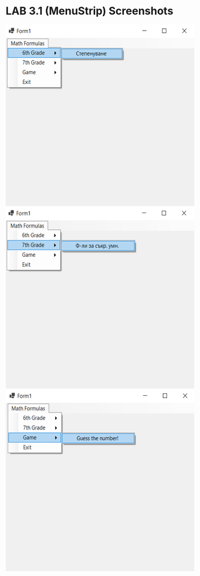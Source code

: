 # LAB 3.1 (MenuStrip) Screenshots
<img src="Screenshot 2021-10-24 211229.png" height="485" width="552"> 
<img src="Screenshot 2021-10-24 211248.png" height="485" width="552"> 
<img src="Screenshot 2021-10-24 211311.png" height="485" width="552"> 
